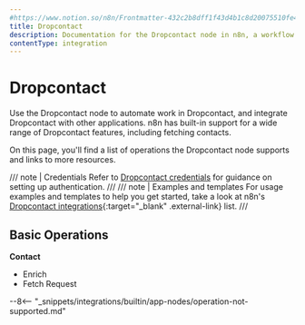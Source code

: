```yaml
---
#https://www.notion.so/n8n/Frontmatter-432c2b8dff1f43d4b1c8d20075510fe4
title: Dropcontact
description: Documentation for the Dropcontact node in n8n, a workflow automation platform. Includes details of operations and configuration, and links to examples and credentials information.
contentType: integration
---
```


# Dropcontact

Use the Dropcontact node to automate work in Dropcontact, and integrate Dropcontact with other applications. n8n has built-in support for a wide range of Dropcontact features, including  fetching contacts. 

On this page, you'll find a list of operations the Dropcontact node supports and links to more resources.

/// note | Credentials
Refer to [Dropcontact credentials](/integrations/builtin/credentials/dropcontact/) for guidance on setting up authentication. 
///
/// note | Examples and templates
For usage examples and templates to help you get started, take a look at n8n's [Dropcontact integrations](https://n8n.io/integrations/dropcontact/){:target="_blank" .external-link} list.
///

## Basic Operations

**Contact**
- Enrich
- Fetch Request


--8<-- "_snippets/integrations/builtin/app-nodes/operation-not-supported.md"


